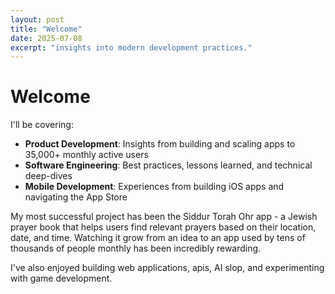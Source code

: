 ```yaml
---
layout: post
title: "Welcome"
date: 2025-07-08
excerpt: "insights into modern development practices."
---
```


# Welcome

I'll be covering:

- **Product Development**: Insights from building and scaling apps to 35,000+ monthly active users
- **Software Engineering**: Best practices, lessons learned, and technical deep-dives
- **Mobile Development**: Experiences from building iOS apps and navigating the App Store


My most successful project has been the Siddur Torah Ohr app - a Jewish prayer book that helps users find relevant prayers based on their location, date, and time. Watching it grow from an idea to an app used by tens of thousands of people monthly has been incredibly rewarding.

I've also enjoyed building web applications, apis, AI slop, and experimenting with game development.

